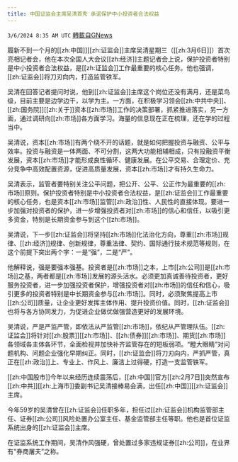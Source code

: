 ```yaml
---
title: 中国证监会主席吴清首秀 承诺保护中小投资者合法权益
---
```

`3/6/2024 8:35 AM UTC` [轉載自GNews](https://gnews.org/articles/2369937)

履新不到一个月的[[zh:中国]][[zh:证监会]]主席吴清星期三（[[zh:3月6日]]）首次亮相记者会，他在本次全国人大会议[[zh:经济]]主题记者会上说，保护投资者特别是中小投资者合法权益，是[[zh:证监会]]工作最重要的核心任务。他也强调，[[zh:证监会]]将刀刃向内，打造监管铁军。

吴清在回答记者提问时说，他到[[zh:证监会]]主席这个岗位还没有满月，还是菜鸟级，目前主要是边学边干，以学为主。一方面，在积极学习领会[[zh:中共中央]]、[[zh:国务院]][[zh:关于]]资本[[zh:市场]]工作的决策部署，抓紧推进落实，另一方面，通过调研向[[zh:市场]]各方面学习。海量的信息现在正在梳理，还在学的过程当中。

吴清说，资本[[zh:市场]]有两个绕不开的话题，就是如何把握投资与融资、公平与效率。投资与融资是一体两面、不可分割，这两大功能相辅相成，只有投融资平衡发展，资本[[zh:市场]]才能形成良性循环、健康发展。在公平交易、合理定价、充分竞争中高效配置资源，促进高质量发展，资本[[zh:市场]]才有持久生命力。

吴清表示，监管者要特别关注公平问题，把公开、公平、公正作为最重要的[[zh:市场]]原则。保护投资者特别是中小投资者合法权益，是[[zh:证监会]]工作最重要的核心任务，也是资本[[zh:市场]]监管[[zh:政治]]性、人民性的直接体现。要进一步加强对投资者的保护，进一步增强投资者对[[zh:市场]]的信心和信任，以吸引更多资金，特别是长期资金参与到这个[[zh:市场]]。

吴清说，下一步[[zh:证监会]]将坚持[[zh:市场]]化法治化方向，尊重[[zh:市场]]规律、[[zh:经济]]规律、创新规律，尊重法律、契约、国际通行技术规范等规则，在这个前提下突出两个字：一是“强”，二是“严”。

他解释说，强是要强本强基。投资者是[[zh:市场]]之本，上市[[zh:公司]]是[[zh:市场]]之基，两者都是[[zh:市场]]发展的源头活水。必须更加真诚善待投资者，更好服务投资者，进一步加强投资者保护，增强投资者对[[zh:市场]]的信任和信心，吸引更多的投资者特别是中长期资金参与[[zh:市场]]。同时，必须聚焦提高上市[[zh:公司]]质量，让企业更好发挥主体作用、提升投资价值。同时，[[zh:证监会]]也将与各方协同发力，为促进企业做优做强营造更好的发展环境。

吴清说，严是严监严管，即依法从严监管[[zh:市场]]，依纪从严管理队伍。[[zh:证监会]]将针对[[zh:股票]][[zh:市场]]、[[zh:债券]][[zh:市场]]、期货[[zh:市场]]各领域各主体各环节，全面检视并加快补齐监管存在的短板弱项。“瞪大眼睛”对问题机构、问题企业强化早期纠正。同时，[[zh:证监会]]将刀刃向内，严抓严管，真正在[[zh:政治]]上、专业上、作风上、廉洁上过得硬，打造一支监管铁军。

[[zh:中国股市]]今年以来经历连续震荡后，[[zh:中国]]官方[[zh:2月7日]]突然宣布[[zh:中共]][[zh:上海市]]委副书记吴清接棒易会满，出任[[zh:中国]][[zh:证监会]]主席。

今年59岁的吴清曾在[[zh:证监会]]任职多年，担任过[[zh:证监会]]机构监管部主任、证券[[zh:公司]]风险处置办公室主任、基金监管部主任等职。他也是首位证监系统出身的[[zh:证监会]]主席。

在证监系统工作期间，吴清作风强硬，曾处置过多家违规证券[[zh:公司]]，在业界有“券商屠夫”之称。
